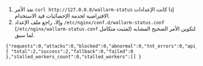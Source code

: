 1. نفذ الأمر `curl http://127.0.0.8/wallarm-status` إذا كانت الإعدادات الافتراضية لخدمة الإحصائيات قيد الاستخدام.
2. وإلا، راجع ملف الإعداد `/etc/nginx/conf.d/wallarm-status.conf` (`/etc/nginx/wallarm-status.conf` لمثبت متكامل) لتكوين الأمر الصحيح المشابه لما سبق.

```
{"requests":0,"attacks":0,"blocked":0,"abnormal":0,"tnt_errors":0,"api_errors":0,"requests_lost":0,"segfaults":0,"memfaults":0,"softmemfaults":0,"time_detect":0,"db_id":46,"custom_ruleset_id":4,"proton_instances": { "total":2,"success":2,"fallback":0,"failed":0 },"stalled_workers_count":0,"stalled_workers":[] }
```